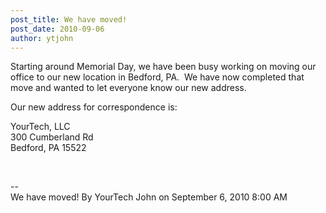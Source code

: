 ```yaml
---
post_title: We have moved!
post_date: 2010-09-06
author: ytjohn
---
```


Starting around Memorial Day, we have been busy working on moving our
office to our new location in Bedford, PA.  We have now completed that
move and wanted to let everyone know our new address.  
  
Our new address for correspondence is:  
  
YourTech, LLC  
300 Cumberland Rd  
Bedford, PA 15522 

 

--  
We have moved! By YourTech John on September 6, 2010 8:00 AM
